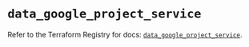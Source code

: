 # `data_google_project_service`

Refer to the Terraform Registry for docs: [`data_google_project_service`](https://registry.terraform.io/providers/hashicorp/google-beta/6.35.0/docs/data-sources/google_project_service).
